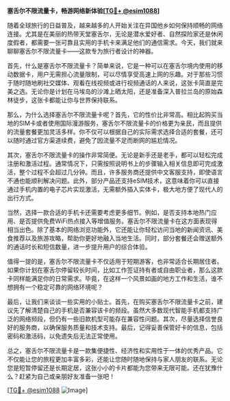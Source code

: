**塞舌尔不限流量卡，畅游网络新体验[[TG💪+ @esim1088](https://t.me/s/esim1088)]**

随着全球旅行的日益普及，越来越多的人开始关注在异国他乡如何保持顺畅的网络连接。尤其是在美丽的热带天堂塞舌尔，无论是潜水爱好者、自然探险家还是休闲度假者，都需要一张可靠且实用的手机卡来满足他们的通信需求。今天，我们就来聊聊塞舌尔不限流量卡——这款专为旅行者设计的神器。

首先，什么是塞舌尔不限流量卡？简单来说，它是一种可以在塞舌尔境内使用的移动数据卡，用户无需担心流量限制，可以尽情享受高速上网的乐趣。对于那些习惯于随时随地刷社交媒体、观看在线视频或进行视频通话的人来说，这张卡简直是完美之选。无论你是计划在马埃岛的沙滩上晒太阳，还是准备深入普拉兰岛的原始森林徒步，这张卡都能让你与世界保持联系。

那么，为什么选择塞舌尔不限流量卡呢？首先，它的性价比非常高。相比起购买当地的SIM卡或者使用国际漫游服务，塞舌尔不限流量卡的价格更为亲民，而且提供的流量套餐更加灵活多样。你不仅可以根据自己的实际需求选择合适的套餐，还可以随时通过官方渠道续费，避免了因流量不足而断网的尴尬情况。

其次，塞舌尔不限流量卡的操作非常简便。无论是新手还是老手，都可以轻松完成注册和激活过程。通常情况下，只需按照说明书上的步骤输入相关信息即可完成激活，整个过程不会超过几分钟。而且，许多服务商还提供中文客服支持，即使语言不通也能顺利解决问题。此外，部分产品还支持eSIM技术，这意味着你可以直接通过手机内置的电子芯片实现激活，无需额外插入实体卡，极大地方便了现代人的出行方式。

当然，选择一款合适的手机卡还需要考虑更多细节。例如，是否支持本地热门应用、是否提供免费WiFi热点接入等增值服务。塞舌尔不限流量卡在这方面表现得相当出色。除了基本的网络浏览功能外，它还能让你轻松访问当地的新闻资讯、美食推荐以及旅游攻略，帮助你更好地融入当地生活。同时，部分套餐还会赠送额外的通话时长和短信数量，进一步提升用户的综合体验。

值得一提的是，塞舌尔不限流量卡不仅适用于短期游客，也非常适合长期居住者。如果你计划在塞舌尔停留较长时间，比如工作签证持有者或自由职业者，那么这款卡同样能满足你的日常需求。毕竟，在这样一个风景如画的地方工作和生活，谁不想拥有一个稳定可靠的网络环境呢？

最后，让我们来谈谈一些实用的小贴士。首先，在购买塞舌尔不限流量卡之前，建议先了解清楚自己的手机是否兼容该卡的频段。虽然大多数现代智能手机都支持广泛的网络频段，但仍有一些旧款机型可能存在兼容性问题。其次，尽量选择信誉良好的服务商，以确保服务质量和技术支持。最后，记得妥善保管好卡的信息，包括密码和激活码，以免遗失后无法正常使用。

总之，塞舌尔不限流量卡是一款集便捷性、经济性和实用性于一体的优秀产品。它不仅能让您的旅程更加丰富多彩，还能让您随时随地保持与家人朋友的联系。无论您是短暂停留还是长期定居，这张小小的卡片都能为您带来无限可能。还在犹豫什么？赶紧为自己或亲朋好友准备一张吧！

[[TG💪+ @esim1088](https://t.me/s/esim1088) ![Image](https://i.postimg.cc/4NQfJmqS/Snipaste-2025-05-13-00-14-12.png)]